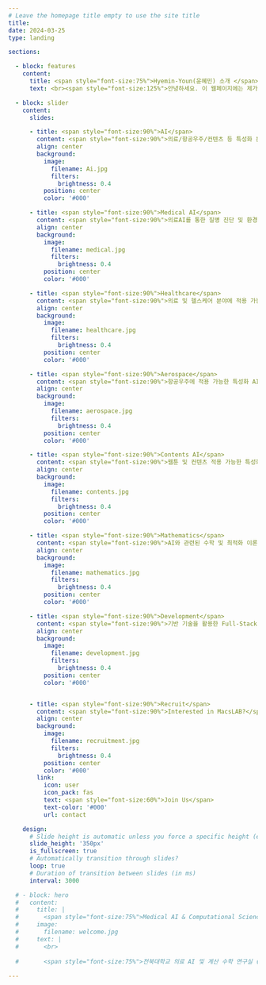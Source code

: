 ```yaml
---
# Leave the homepage title empty to use the site title
title: 
date: 2024-03-25
type: landing

sections:

  - block: features
    content:
      title: <span style="font-size:75%">Hyemin-Youn(윤혜민) 소개 </span>
      text: <br><span style="font-size:125%">안녕하세요. 이 웹페이지에는 제가 대학생활을 하면서 한 동아리 활동과 프로젝트, 대외활동 등에 대한 내용이 기록되어 있습니다. 추후에는 개인프로젝트 등 컴퓨터공학 관련 포트폴리오로 활용할 계획입니다. </span>

  - block: slider
    content:
      slides:

      - title: <span style="font-size:90%">AI</span>
        content: <span style="font-size:90%">의료/항공우주/컨텐츠 등 특성화 분야에 적용 가능한 AI 기술 개발<span style="font-size:90%">
        align: center
        background:
          image:
            filename: Ai.jpg
            filters:
              brightness: 0.4
          position: center
          color: '#000'

      - title: <span style="font-size:90%">Medical AI</span>
        content: <span style="font-size:90%">의료AI를 통한 질병 진단 및 환경 개선</span>
        align: center
        background:
          image:
            filename: medical.jpg
            filters:
              brightness: 0.4
          position: center
          color: '#000'

      - title: <span style="font-size:90%">Healthcare</span>
        content: <span style="font-size:90%">의료 및 헬스케어 분야에 적용 가능한 AI 기술 개발</span>
        align: center
        background:
          image:
            filename: healthcare.jpg
            filters:
              brightness: 0.4
          position: center
          color: '#000'

      - title: <span style="font-size:90%">Aerospace</span>
        content: <span style="font-size:90%">항공우주에 적용 가능한 특성화 AI 기술 개발</span>
        align: center
        background:
          image:
            filename: aerospace.jpg
            filters:
              brightness: 0.4
          position: center
          color: '#000'

      - title: <span style="font-size:90%">Contents AI</span>
        content: <span style="font-size:90%">웹툰 및 컨텐츠 적용 가능한 특성화 AI 기술 개발</span>
        align: center
        background:
          image:
            filename: contents.jpg
            filters:
              brightness: 0.4
          position: center
          color: '#000'

      - title: <span style="font-size:90%">Mathematics</span>
        content: <span style="font-size:90%">AI와 관련된 수학 및 최적화 이론 연구</span>
        align: center
        background:
          image:
            filename: mathematics.jpg
            filters:
              brightness: 0.4
          position: center
          color: '#000'

      - title: <span style="font-size:90%">Development</span>
        content: <span style="font-size:90%">기반 기술을 활용한 Full-Stack 어플리케이션 개발</span>
        align: center
        background:
          image:
            filename: development.jpg
            filters:
              brightness: 0.4
          position: center
          color: '#000'


      - title: <span style="font-size:90%">Recruit</span>
        content: <span style="font-size:90%">Interested in MacsLAB?</span>
        align: center
        background:
          image:
            filename: recruitment.jpg
            filters:
              brightness: 0.4
          position: center
          color: '#000'
        link:
          icon: user
          icon_pack: fas
          text: <span style="font-size:60%">Join Us</span>
          text-color: '#000'
          url: contact

    design:
      # Slide height is automatic unless you force a specific height (e.g. '400px')
      slide_height: '350px'
      is_fullscreen: true
      # Automatically transition through slides?
      loop: true
      # Duration of transition between slides (in ms)
      interval: 3000

  # - block: hero
  #   content:
  #     title: |
  #       <span style="font-size:75%">Medical AI & Computational Science (MACS) Lab</span>
  #     image:
  #       filename: welcome.jpg
  #     text: |
  #       <br>
        
  #       <span style="font-size:75%">전북대학교 의료 AI 및 계산 수학 연구실 (MACS Lab) 홈페이지에 오신 것을 환영합니다. MACS에서는 의료, 항공, 국방 분야에 AI 및 딥러닝을 활용한 연구를 수행하고 있으며, 의료 수학 및 AI 기반 연구도 함께 수행하고 있습니다. 뿐만 아니라, 풀스택 개발 및 AI를 활용한 어플리케이션 개발 등 Development & Deploy하는 실용적인 분야에도 집중하고 있습니다.</span>
  
---
```

